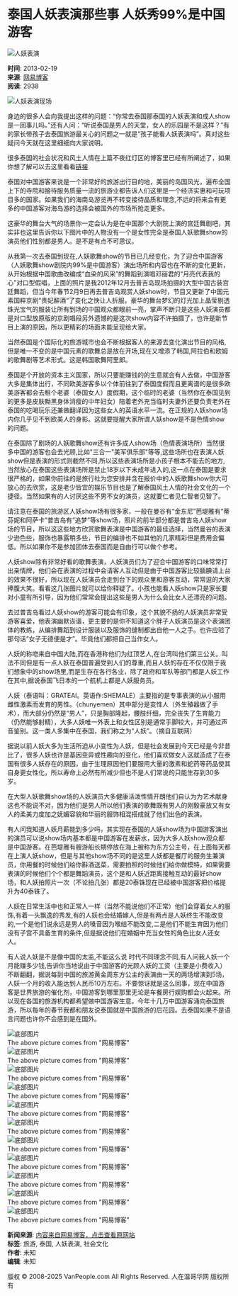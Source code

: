 # 泰国人妖表演那些事 人妖秀99%是中国游客

![人妖表演](https://thumb.vancdn.com/van/info/2013/02/0_201302200020281IjiJ_w750_da1a.jpg)

**时间**: 2013-02-19  
**来源**: [网易博客](http://www.bcbay.com/headline/newsViewer.php?nid=83872&id=132726&dcid=31&language=gb2312)  
**阅读**: 2938  

![人妖表演现场](https://www.vanpeople.com/gp/202405/01/0112261883213900KzGdhz4vmq.jpg)

身边的很多人会向我提出这样的问题：“你常去泰国那泰国的人妖表演和成人show是一回事儿吗。”还有人问：“听说泰国是男人的天堂，女人的乐园是不是这样？”有的家长带孩子去泰国旅游最关心的问题之一就是“孩子能看人妖表演吗”。真对这些疑问今天就在这里细细向大家说明。

很多泰国的社会状况和风土人情在上篇不夜红灯区的博客里已经有所阐述了，如果你想了解可以去这里看看[链接](http://seyouzoutianya.blog.163.com/blog/static/16458977320130105455981/)

泰国对中国游客来说是一个非常好的旅游出行目的地，美丽的岛国风光，遍布全国上下的寺院和接待服务质量一流的旅游业都告诉人们这里是一个经济实惠和可玩项目多的国家。如果我们的海南岛游览再不转变接待品质和理念,不远的将来会有更多的中国游客对海岛游的选择会被国外的市场所抢走更多。

这豪华的舞台大气的场景你一定会认为是在中国那个大剧院上演的宫廷舞剧吧，其实非也这里告诉你以下图片中的人物没有一个是女性完全是泰国人妖歌舞show的演员他们性别都是男人。是不是有点不可思议。

从我第一次去泰国到现在,人妖歌舞show的节目已几经变化，为了迎合中国游客（人妖歌舞show剧院内99%是中国游客）演出场所和内容也在不断的变化更新，从开始根据中国歌曲改编成“血染的风采”的舞蹈到演唱邓丽君的“月亮代表我的心”对口型假唱，上面的照片是我2012年12月去普吉岛现场拍摄的大型中国古装宫廷舞蹈，但当今年春节2月9日再去普吉岛观赏人妖show时，节目又更新了中国元素国粹京剧“贵妃醉酒“了变化之快让人折服。豪华的舞台梦幻的灯光加上晶莹剔透珠光宝气的服装让所有到场的中国观众都眼前一亮，掌声不断只是这些人妖演员都是对口型放原版的京剧唱段另外遗憾的是这次show内容不许拍摄了，也许是新节目上演的原因，所以更精彩的场面未能呈现给大家。

当然泰国是个国际化的旅游城市也会不断根据客人的来源去变化演出节目的风格,但是唯一不变的是中国元素的歌舞总是放在开场,现在又增添了韩国,阿拉伯和欧姆的歌舞剧等艺术形式。这是韩国歌舞阿里郎。

泰国是个开放的资本主义国家，所以只要能赚钱的的生意就会有人去做，中国游客大多是集体出行，不同欧美游客多以个体前往到了泰国度假而且更离谱的是很多欧美游客都会去租个老婆（泰国女人）度假期，这个临时的老婆（当然你在泰国见到的更多是皮肤黝黑身体消瘦的中年妇女）陪着老外充当临时夫妻外还要负责老外在泰国的吃喝玩乐还兼做翻译因为这些女人的英语水平一流。在正规的人妖show场内你几乎见不到欧美人的身影。这就要提醒大家所谓人妖show是不是色情show的问题。

在泰国除了剧场的人妖歌舞show还有许多成人show场（色情表演场所）当然很多中国的游客也会去光顾,比如"三合一"美军俱乐部"等等,这些场所也在表演人妖show但是表演的形式则截然不同,所以这些表演场所是小孩子根本不能去的地方,当然放心在泰国这些表演场所是禁止18岁以下未成年进入的,这一点在泰国是要求很严格的，如果你前往的是旅行社为您安排并含在报价中的人妖歌舞show你大可放心的去欣赏，这是老少皆宜的娱乐节目也是了解泰国风土人情的社会文化的一个捷径。当然如果有的人讨厌这些不男不女的演员，这就要仁者见仁智者见智了。

请注意在泰国的旅游区人妖show场有很多家，一般在曼谷有“金东尼”芭堤雅有“蒂芬妮和阿萨卡”普吉岛有“追梦”等show场，照片的前半部分都是普吉岛人妖show场的节目，所以这这些地方欣赏歌舞表演是中国游客的最佳选择，当然曼谷的表演少逊色些，服饰也暴露稍多些，节目的编排也不如其他的几家精彩但是费用会偏低。所以如果你不是参加团体去泰国而是自由行可以做个参考。

人妖show除有非常好看的歌舞表演，人妖演员们为了迎合中国游客的口味常常打出亲情牌，他们会在表演的过程中会请客人互动但是由于中国游客比较腼腆请上台的效果不很好，所以现在人妖演员会走到台下的观众里和游客互动，常常逗的大家捧腹大笑。看看这几张图片就可以给你释疑了。小孩也能看人妖show只是家长要对小童有所引导，因为他们常常会提出这些是男人为什么会比女人还漂亮的问题。

去过普吉岛看过人妖show的游客可能会有印象，这个其貌不扬的人妖演员非常受游客喜爱，他表演幽默诙谐，更主要的是你不知道这个胖子人妖演员是这个表演团体的教练，从编排舞蹈到设计服装以及服饰的缝制都出自他一人之手。也许应验了那句话“女子无德便是才”。毕竟他们都把自己当作女人。

人妖的称唿来自中国大陆,而在香港称他们为红顶艺人,在台湾叫他们第三公关。叫法不同但是有一点人妖在泰国普遍受到人们的尊重,而且人妖的存在不仅仅限于我们想象中的show场里,而是生存在各行各业，除了政府和军队等部门都是人妖工作在其中,据说泰国飞日本的一个航机上都是人妖服务员。

人妖（泰语叫：GRATEAI。英语作:SHEMALE）主要指的是专事表演的从小服用雌性激素而发育的男性。（chunyemen）其中部分是变性人（外生殖器做了手术），而大部分仍然是“男人”，只是胸部隆起，腰肢纤细，完全丧失了生育能力（仍然能够射精），大多人妖唯一外表上和女性区别是通常手脚较大，并可通过声音鉴别。这一类人多集中在泰国，我们称之为“人妖”。（摘自互联网）

据说以前人妖大多为生活所迫从小变性为人妖，但是社会发展到今天已经是今非昔比了，很多人妖也许是基因变异或性趣向的变化，他们喜欢做女人这就造成了在泰国有很多人妖存在的原因，由于生理原因他们要服用大量的激素和蛇药等药品使其自身更女性化，所以寿命上必然有所减少但也不是人们常说的只能生存到30多岁。

在大型人妖歌舞show场的人妖演员大多健康活泼性情开朗他们自认为为艺术献身这也不能说不对，因为他们是男人所以他们表演的歌舞既有男人的刚毅豪放又有女人的柔美力度加之妩媚容貌和华丽的服饰相混搭成就了他们出色的表演。

有人问我知道人妖月薪能到多少吗，其实现在泰国的人妖show场为中国游客演出的演员可以说show场内基本都是中国游客在发薪水，因为大多人妖show观众都是中国游客。在芭堤雅有艘游船长期停放在海上被称为东方公主号，在上面每天都在上演人妖show，但是与其他show场不同的是这里人妖都是餐厅的服务生兼演员，你用餐的时候他们给你斟酒送菜，需要拍照的时候他们给你做模特，如果需要表演的时候他们个个都是舞蹈演员，这个是和人妖近距离接触互动的最好show场，和人妖拍照片一次（不论拍几张）都是20泰铢现在已经被中国游客把价格提升为40泰铢了。

人妖在日常生活中也和正常人一样（当然不能说他们不正常）他们会穿着女人的服饰,有着一头飘逸的秀发,有的人妖也会结婚嫁人,但是有两点是人妖终生不能改变的,一个是他们说永远是男人的嗓音因为喉结不能改变,二是他们不能生育因为他们没有子宫不具备生育的条件,但是据说他们在婚姻中充当女性的角色比女人还女人。

有人说人妖是不是像中国的太监,不能这么说 时代不同理念不同,有人问我人妖一个月能赚多少钱,告诉你当地说由于中国游客的光顾人妖的工资（主要是小费收入）不断翻翻，据说每到中国的旅游黄金周东方公主的表演由一天的两场增演到5场，人妖一个月的收入能达到人民币10万左右。不要惊讶就是这么回事，现在中国游客是世界旅游的催化剂，中国游客到哪里那里无论是车餐房行娱购都会火起来。所以现在各国的旅游机构都希望做中国游客生意。今年十几万中国游客涌向泰国旅游，所以每年的春节我都和朋友说泰国就是中国旅游的后花园。去泰国如果不是语言问题也许你不会感到是在国外。

![底部图片](https://static.vancdn.com/van/public/img/nopic/nopic-small.png)  
The above picture comes from "网易博客"  
![底部图片](https://static.vancdn.com/van/public/img/nopic/nopic-small.png)  
The above picture comes from "网易博客"  
![底部图片](https://static.vancdn.com/van/public/img/nopic/nopic-small.png)  
The above picture comes from "网易博客"  
![底部图片](https://static.vancdn.com/van/public/img/nopic/nopic-small.png)  
The above picture comes from "网易博客"  
![底部图片](https://static.vancdn.com/van/public/img/nopic/nopic-small.png)  
The above picture comes from "网易博客"  
![底部图片](https://static.vancdn.com/van/public/img/nopic/nopic-small.png)  
The above picture comes from "网易博客"  
![底部图片](https://static.vancdn.com/van/public/img/nopic/nopic-small.png)  
The above picture comes from "网易博客"  
![底部图片](https://static.vancdn.com/van/public/img/nopic/nopic-small.png)  
The above picture comes from "网易博客"  
![底部图片](https://static.vancdn.com/van/public/img/nopic/nopic-small.png)  
The above picture comes from "网易博客"  
![底部图片](https://static.vancdn.com/van/public/img/nopic/nopic-small.png)  
The above picture comes from "网易博客"  
![底部图片](https://static.vancdn.com/van/public/img/nopic/nopic-small.png)  
The above picture comes from "网易博客"  

**新闻来源**: [内容来自网易博客，点击查看原网站](http://www.bcbay.com/headline/newsViewer.php?nid=83872&id=132726&dcid=31&language=gb2312)  
**标签**: 旅游, 泰国, 人妖表演, 社会文化  
**作者**: 未知  
**编辑**: 未知  

版权 © 2008-2025 VanPeople.com All Rights Reserved. 人在温哥华网 版权所有
<!-- tcd_original_link https://info.vanpeople.com/240829.html -->
